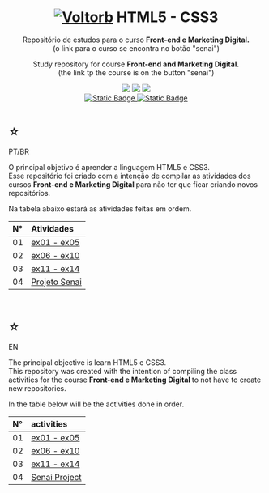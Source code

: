 <h1 align="center">
    <a href="https://pokemondb.net/pokedex/voltorb"><img src="https://img.pokemondb.net/sprites/black-white/anim/normal/voltorb.gif" alt="Voltorb"></a>
    <span>HTML5 - CSS3</span>
</h1>

<div align="center">
    <p> 
        Repositório de estudos para o curso <strong> Front-end e Marketing Digital.</strong><br> (o link para o curso se encontra no botão "senai") 
    </p>
    <p> 
        Study repository for course <strong> Front-end and Marketing Digital. </strong><br> (the link tp the course is on the button "senai") 
    </p>
    <img src="https://img.shields.io/badge/html5-black?style=for-the-badge&logo=html5&logoColor=orange"/>
    <img src="https://img.shields.io/badge/css3-black?style=for-the-badge&logo=css3&logoColor=blue"/>
    <img src="https://img.shields.io/badge/javascript-black?style=for-the-badge&logo=javascript&logoColor=yellow"/>
    <br>
    <a href="https://www.linkedin.com/in/hakuakai/">
        <img alt="Static Badge" src="https://img.shields.io/badge/my%20profile-red?style=for-the-badge&color=blue">
    </a>
    <a href="https://www.novotec.sp.gov.br/CursosProfissionalizantes/Detalhes?URI=CriacaodeSitescomMarketingDigitalExp">
        <img alt="Static Badge" src="https://img.shields.io/badge/senai-red?style=for-the-badge&color=orange">
    </a>
    <br> <br>
</div>

<div>
    <h2>☆</h2>
    <p>PT/BR</p>
    <p>
    O principal objetivo é aprender a linguagem HTML5 e CSS3.<br>
    Esse repositório foi criado com a intenção de compilar as atividades dos cursos <strong> Front-end e Marketing Digital </strong> para não ter que ficar criando novos repositórios.</p>
    <p>Na tabela abaixo estará as atividades feitas em ordem. </p>
    <table>
        <thead>
            <tr align="left">
                <th>N°</th>
                <th>Atividades</th>
            </tr>
        </thead>
    <tbody align="left">
        <tr>
            <td>01</td>
            <td> 
                <a href="https://github.com/HakuAkai/HTML5-CSS3/tree/80863120da7ce5a5bf75e00a05dbed489478cf40/ex01-ex05">ex01 - ex05</a>
            </td>
        </tr>
        <tr>
            <td>02</td>
            <td>
                <a href="https://github.com/HakuAkai/HTML5-CSS3/tree/db862cb2bc81a357ad4c74439df73725c203984f/ex06-ex10">ex06 - ex10</a>
            </td>
        </tr>
        <tr>
            <td>03</td>
            <td>
                <a href="https://github.com/HakuAkai/HTML5-CSS3/tree/e80f53e2068e4b1d3d1d80f83b485a173c14713d/ex11-ex14">ex11 - ex14</a>
            </td>
        </tr>
        <tr>
            <td>04</td>
            <td>
                <a href="https://github.com/HakuAkai/HTML5-CSS3/tree/e12001d8c0a407e7455908906b5e3d69aab25fae/Projeto-Senai">Projeto Senai</a>
            </td>
        </tr>
    </tbody>
    <tfoot></tfoot>
    </table>
</div>

   <br>

<div>
    <h2>☆</h2>
    <p>EN</p>
    <p>
    The principal objective is learn HTML5 e CSS3.<br>
    This repository was created with the intention of compiling the class activities for the course <strong> Front-end e Marketing Digital </strong> to not have to create new repositories.</p>
    <p>In the table below will be the activities done in order.</p>
    <table>
        <thead>
            <tr align="left">
                <th>N°</th>
                <th>activities</th>
            </tr>
        </thead>
    <tbody align="left">
        <tr>
            <td>01</td>
            <td> 
                <a href="https://github.com/HakuAkai/HTML5-CSS3/tree/80863120da7ce5a5bf75e00a05dbed489478cf40/ex01-ex05">ex01 - ex05</a>
            </td>
        </tr>
        <tr>
            <td>02</td>
            <td>
                <a href="https://github.com/HakuAkai/HTML5-CSS3/tree/db862cb2bc81a357ad4c74439df73725c203984f/ex06-ex10">ex06 - ex10</a>
            </td>
        </tr>
        <tr>
            <td>03</td>
            <td>
                <a href="https://github.com/HakuAkai/HTML5-CSS3/tree/e80f53e2068e4b1d3d1d80f83b485a173c14713d/ex11-ex14">ex11 - ex14</a>
            </td>
        </tr>
        <tr>
            <td>04</td>
            <td>
                <a href="https://github.com/HakuAkai/HTML5-CSS3/tree/e12001d8c0a407e7455908906b5e3d69aab25fae/Projeto-Senai">Senai Project</a>
            </td>
        </tr>
    </tbody>
    <tfoot></tfoot>
    </table>
    
</div>
